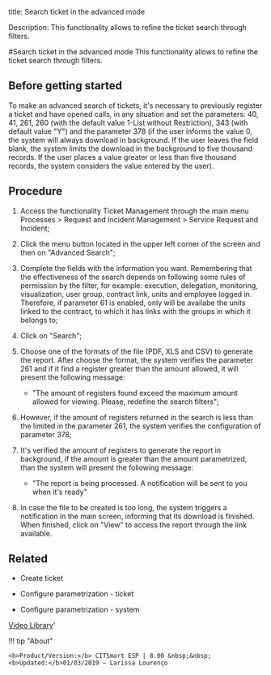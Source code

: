 title:  Search ticket in the advanced mode
 
Description: This functionality allows to refine the ticket search through filters.

#Search ticket in the advanced mode
This functionality allows to refine the ticket search through filters.

Before getting started
--------------------------

To make an advanced search of tickets, it's necessary to previously register a
ticket and have opened calls, in any situation and set the parameters: 40, 41,
261, 260 (with the default value 1-List without Restriction), 343 (with default
value "Y") and the parameter 378 (if the user informs the value 0, the system
will always download in background. If the user leaves the field blank, the
system limits the download in the background to five thousand records. If the
user places a value greater or less than five thousand records, the system
considers the value entered by the user).

Procedure
-------------

1.  Access the functionality Ticket Management through the main menu Processes
    \> Request and Incident Management \> Service Request and Incident;

2. Click the menu button located in the upper left corner of the screen and then on "Advanced Search";

3.  Complete the fields with the information you want. Remembering that the
    effectiveness of the search depends on following some rules of permission by
    the filter, for example: execution, delegation, monitoring, visualization,
    user group, contract link, units and employee logged in. Therefore, if
    parameter 61 is enabled, only will be availabe the units linked to the
    contract, to which it has links with the groups in which it belongs to;

4.  Click on "Search";

5.  Choose one of the formats of the file (PDF, XLS and CSV) to generate the
    report. After choose the format, the system verifies the parameter 261 and
    if it find a register greater than the amount allowed, it will present the
    following message:

    -   "The amount of registers found exceed the maximum amount allowed for
        viewing. Please, redefine the search filters";

6.  However, if the amount of registers returned in the search is less than the
    limited in the parameter 261, the system verifies the configuration of
    parameter 378;

7.  It's verified the amount of registers to generate the report in background,
    if the amount is greater than the amount parametrized, than the system will
    present the following message:

    -   "The report is being processed. A notification will be sent to you when
        it's ready"

8.  In case the file to be created is too long, the system triggers a
    notification in the main screen, informing that its download is finished.
    When finished, click on "View" to access the report through the link
    available.

Related
-----------

-   Create ticket

-   Configure parametrization - ticket

-   Configure parametrization - system

<i class='fa fa-youtube-play  fa-2x' style='color:#97ce17;vertical-align: middle;'> </i> [Video Library](https://www.youtube.com/playlist?list=PLB5qK2uzf2RNrJnhiXj3dbmgsm9-quhfz)'

!!! tip "About"

    <b>Product/Version:</b> CITSmart ESP | 8.00 &nbsp;&nbsp;
    <b>Updated:</b>01/03/2019 – Larissa Lourenço

